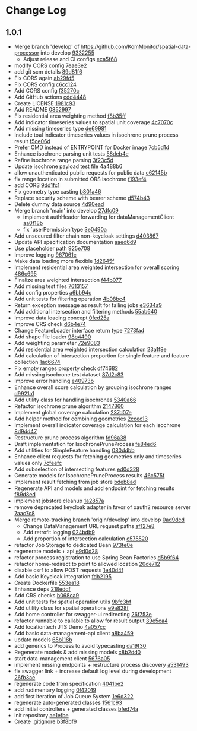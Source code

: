 # Change Log

## 1.0.1
* Merge branch &#39;develop&#39; of https://github.com/KomMonitor/spatial-data-processor into develop [9332255](93322551dbe99e74a515894fad1bfaf2e9c646a9)
    * Adjust release and CI configs [eca5f68](eca5f6890e7223eec7cb77550a414d9cdb5d2bb3)
* modify CORS config [7eae3e2](7eae3e20f5390793065d60b14cb7547a8ce5a92d)
* add git scm details [89d81f6](89d81f64716cdf5b09946110e71b607b4e865565)
* Fix CORS again [ab29fd5](ab29fd51fc470429bb9f664520083a48907d2f89)
* Fix CORS config [c6cc124](c6cc12458d66c8c9761b10f53f6bb18bb74f413a)
* Add CORS config [f35270c](f35270ca0cbe2e3ddaf45674cc4517afb305fef5)
* Add GitHub actions [cdd4448](cdd444801cc123e6fc3d33b8524ea725303174d0)
* Create LICENSE [1981c93](1981c93cde2bc84285a182cbdc69dd4985a9991d)
* Add README [0852997](0852997363b9d27c7ee4a28ca928210cfb589c8e)
* Fix residential area weighting method [f8b35ff](f8b35ffcd98fbe3e8914b19307ac41249af5b244)
* Add indicator timeseries values to spatial unit coverage [4c7070c](4c7070cc0d7987c21c808718389c695e1c0bf2f8)
* Add missing timeseries type [de69981](de69981838bbe0b014f779429c1a3689caf5067c)
* Include toal indicator timeseries values in isochrone prune process result [f5ce06d](f5ce06dba67077c4a0ab3bce0014f754f96746e6)
* Prefer CMD instead of ENTRYPOINT for Docker image [7cb5d1d](7cb5d1dad48ae661690c9b9ac7968ea83df747e1)
* Enhance isochrone parsing unit tests [58deb4e](58deb4e39b078cd5cb4613a78915044217f496be)
* Refine isochrone range parsing [3f23c5d](3f23c5dfc066628097d7092f2327959ca9410e10)
* Update isochrone payload test file [4a488b6](4a488b67938cf8717d9b3a84ade828c2b415bf43)
* allow unauthenticated public requests for public data [c62145b](c62145b7cf7bff7f0c96e42617e10032af3ec528)
* fix range location in submitted ORS isochrone [f193ef4](f193ef45b4a8ef6fa7f46f44e832a8b32ce293ee)
* add CORS [9dd1fc1](9dd1fc19776f0593194b9ce497b3245ec82f4b80)
* Fix geometry type casting [b801a46](b801a464fc51a7b06b173ff5bd389a5556966c39)
* Replace security scheme with bearer scheme [d574b43](d574b439696e34805dde95cb93578744000c38bc)
* Delete dummy data source [4d90ead](4d90ead0d4bde3af6fc3d5badf9ef911281e9699)
* Merge branch &#39;main&#39; into develop [27dfc09](27dfc093a5a81062d30013d67182c42e6ae584f3)
    * implement authHeader forwarding for dataManagementClient [aa0f18b](aa0f18b7b98ef9921d9a158f1a9745872a5dbdb6)
    * fix &#96;userPermission&#96;type [3e0490a](3e0490a63efe47a405b7f3395bc4b26c0a258bf6)
* Add unsecured filter chain non-keycloak settings [d403867](d4038673e150e4f3e6a7a6f246f0b5c74362d383)
* Update API specification documentation [aaed6d9](aaed6d9aad929947851ba864a7d5e83c9289f4aa)
* Use placeholder path [925e708](925e708b587b2ef9586914c4dcad70d1dc0b6d91)
* Improve logging [967061c](967061c44f808bfcb9a2078d97bdddebbc246709)
* Make data loading more flexible [1d2645f](1d2645f2315bda1be0861c0962f0520298094c14)
* Implement residential area weighted intersection for overall scoring [486c695](486c695fcf7ec87b02211c45975cda7174c3fb66)
* Finalize area weighted intersection [f44b077](f44b077aa89233aeb1bd78e58053259f2d33a22b)
* Add missing test files [7613157](7613157344845eeb2946b56a3767497f36d61ab9)
* Add config properties [a6bb94c](a6bb94c667453f3b7231ac681e2f3369a06893ba)
* Add unit tests for filtering operation [4b08bc4](4b08bc49ae90e0e0554484d4d799c2fa8135a22e)
* Return exception message as result for failing jobs [e3634a9](e3634a9b5103f40184d279a6a7294ec0e47ae9a4)
* Add additional intersection and filtering methods [55ab640](55ab640ef6a4fb122ac8b82dd61127ff6e59e7ab)
* Improve data loading concept [0fed25a](0fed25ae68dc17b5f1e26fa66d5d31c054dcd39c)
* Improve CRS check [d6b4e74](d6b4e7431711feaa0c4c5db75f0f36f0621cd265)
* Change FeatureLoader interface return type [7273fad](7273fad346b3bb25ab4ef4d8302abab7bb5f4fea)
* Add shape file loader [98b4490](98b449031e383fdbc345979b81ea42fb5d046368)
* Add weighting parameter [72e9083](72e9083c895493675df2077e38a3e4a998f592ec)
* Add residential area weighted intersection calculation [23a1f8e](23a1f8ec0b8b46668bfa1cac0f2f2142fac52e75)
* Add calculation of intersection proportion for single feature and feature collection [1ad6674](1ad667414830baada92c67006897d55ef152729e)
* Fix empty ranges property check [df74682](df7468293d9d8a2ee3cc1f469ac0b0cb2eb3650d)
* Add missing isochrone test dataset [87d2c83](87d2c836ed29275a824becbab5156f7d6925e79d)
* Improve error handling [e40973b](e40973bd68428bae2057333b3985dcdba0f009fd)
* Enhance overall score calculation by grouping isochrone ranges [d9921a1](d9921a1ab415cad6d3bdf968923823f050a33943)
* Add utility class for handling isochrones [5340a66](5340a66c87a1389af2d7c7ce3ddf016ef0ce3965)
* Refactor isochrone prune algorithm [2147860](21478601863ae714de486ce03519a952177f7b0d)
* Implement global coverage calculation [237d07e](237d07ead6dfac2b91edf04423ebd4dc28104605)
* Add helper method for combining geometries [2ccec13](2ccec13983a4ad35aede50bd51a3f537d0771d7b)
* Implement overall indicator coverage calculation for each isochrone [8d9dd47](8d9dd473bc503e73b1370423e9c192dc3d6dfd81)
* Restructure prune process algorithm [fd96a38](fd96a3833634994d17f7c9d8eccf030b0a7f14df)
* Draft implementation for IsochronePruneProcess [fe84ed6](fe84ed6e7a0212e86294471ac23a9da34d62f15a)
* Add utilities for SimpleFeature handling [080ddbb](080ddbb06f360eedfd509df2e3d9a02a8f69622b)
* Enhance client requests for fetching geometries only and timeseries values only [7cfeefc](7cfeefc1b73c1dcce7a401e366dc219ac07e0600)
* Add subselection of intersecting features [ed0d328](ed0d32805a77b44f0d4a98d0b8b1e245b15a586a)
* Generate models for IsochronePruneProcess results [46c575f](46c575f69b0859df697507aee86075bbb40f56f3)
* Implement result fetching from job store [bdeb8ad](bdeb8ad8969f36a8bf23f189482e24eca4d12db7)
* Regenerate API and models and add endpoint for fetching results [f89d8ed](f89d8ed82df003bf6306b5bfdf648740e691082f)
* implement jobstore cleanup [1a2857a](1a2857af4c9e03291822b41a7bbb159e3940a461)
* remove deprecated keycloak adapter in favor of oauth2 resource server [7aac7c8](7aac7c87e33a8cbd935acb0f662c899773879414)
* Merge remote-tracking branch &#39;origin/develop&#39; into develop [0ad9dcd](0ad9dcd8e847d024116a6fff7bf404b6ff659c37)
    * Change DataManagement URL request paths [af127e8](af127e86aa4b9d425b63e20e37779c758d8cbd25)
    * Add retrofit logging [024bdb9](024bdb91e410667a8892a6881fdd4c732767de17)
    * Add proportion of intersection calculation [c575520](c575520a0d38aa2122a8f116ca74d8eaa9a21707)
* refactor Job Storage to dedicated Bean [973fe0e](973fe0ede5f3338c448e588ee066c2993166821a)
* regenerate models + api [e9d0d28](e9d0d28bff3b90bce250f56c441b1d4599a1f0ea)
* refactor process registration to use Spring Bean Factories [d5b9f64](d5b9f64e05d598b66fffeb7d11d0a4910d4bfb2a)
* refactor home-redirect to point to allowed location [20de712](20de7120234b805cab196ea5bb9f60cdfe013575)
* disable csrf to allow POST requests [1e40d4f](1e40d4fc5aecee87900f0c4ddf4863b392679c8d)
* Add basic Keycloak integration [fdb2195](fdb2195525a504a2f7785dae849f91f4848137f5)
* Create Dockerfile [553ea18](553ea18230a712010d77fb43a6473c9933f77ee2)
* Enhance deps [218eddf](218eddf8fe4f937c44028fbe67a310c08d9e048c)
* Add CRS checks [b068ca9](b068ca92fa0400eb1867f93b9730a944b7bbf254)
* Add unit tests for spatial operation utils [9bfc3bf](9bfc3bffe738e98ff7de0ef00b8660ffcfe518b8)
* Add utility class for spatial operations [e9a828f](e9a828f4f220b2e5fbceb3fe55584abfb0090c96)
* Add home controller for swagger-ui redirecting [26f753e](26f753ee512671ba8c80c40336d8f2f761bfbb2e)
* refactor runnable to callable to allow for result output [39e5ca4](39e5ca4eba061385c4b885d2d7ec135210a92b5d)
* Add locationtech JTS Demo [4a057cc](4a057cc8e654288cdc65a15035def6ee545eabc2)
* Add basic data-management-api client [a8ba459](a8ba459389418009173025a351faa9771bcb723d)
* update models [65b118b](65b118b5bef3c65cccc424a3cff4b4ce8145e28d)
* add generics to Process to avoid typecasting [da19f30](da19f30dcd2eeddf811f10b66781944c72912a45)
* Regenerate models &amp; add missing models [c8b2dd0](c8b2dd05b2818890793c48182ccb97663d8d7266)
* start data-management client [5676a05](5676a0597b304ce9cee4a6bdefda0fa9be1b070c)
* implement missing endpoints + restructure process discovery [a531493](a531493c82bd2d8cbf6421848aafcafb3812e3a6)
* fix swagger link + increase default log level during development [26fb3ae](26fb3ae4da1f1f20fe84f15dab87c76c3e9ae182)
* regenerate code from specification [4041be2](4041be264c92b8e5b50a1ad74b2e9d63e44c1f13)
* add rudimentary logging [0f42019](0f42019141ce47cef86d11f0224a8b197869f895)
* add first iteration of Job Queue System [1e6d322](1e6d322784806579ef9edd0dce3bd1660f9fb0a1)
* regenerate auto-generated classes [1561c93](1561c9367628533d08ee17381ac5735e61dc7065)
* add initial controllers + generated classes [bfed74a](bfed74ab619deab764a5622aa520bd0f9053ff1b)
* init repository [ae1efbe](ae1efbef98e85ffdce35c8dcd07f80a6cee2f6e4)
* Create .gitignore [b3f8bf9](b3f8bf94c590fdc020222eec2f4add0598c394ac)

